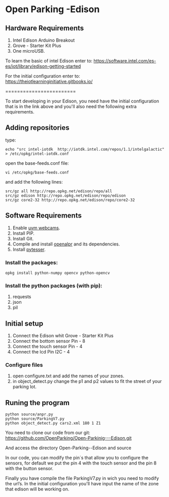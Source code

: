# Open Parking -Edison

## Hardware Requirements
1. Intel Edison Arduino Breakout
2. Grove - Starter Kit Plus
3. One microUSB.

To learn the basic of intel Edison enter to:
https://software.intel.com/es-es/iot/library/edison-getting-started

For the initial configuration enter to:
https://theiotlearninginitiative.gitbooks.io/

========================

To start developing in your Edison, you need have the initial configuration that is in the link above and you'll also need the following extra requirements.

## Adding repositories
type:
```
echo "src intel-iotdk  http://iotdk.intel.com/repos/1.1/intelgalactic"  > /etc/opkg/intel-iotdk.conf
```
open the base-feeds.conf file:
```
vi /etc/opkg/base-feeds.conf
```
and add the following lines:
```
src/gz all http://repo.opkg.net/edison/repo/all
src/gz edison http://repo.opkg.net/edison/repo/edison
src/gz core2-32 http://repo.opkg.net/edison/repo/core2-32
```


## Software Requirements
1. Enable [uvm webcams](https://software.intel.com/en-us/articles/opencv-300-ipp-tbb-enabled-on-yocto-with-intel-edison).
2. Install PIP.
3. Install Git.
4. Compile and install [openalpr](https://github.com/openalpr/openalpr/wiki/Compilation-instructions-%28Ubuntu-Linux%29) and its dependencies.
5. Install [pytesser](https://code.google.com/p/pytesser/downloads/detail?name=pytesser_v0.0.1.zip&can=2&q=).

### Install the packages:
```
opkg install python-numpy opencv python-opencv

```

### Install the python packages (with pip):
1. requests
2. json
3. pil


## Initial setup
1. Connect the Edison whit Grove - Starter Kit Plus
2. Connect the bottom sensor Pin - 8
3. Connect the touch sensor Pin - 4
4. Connect the lcd Pin I2C - 4

### Configure files
1. open configure.txt and add the names of your zones.
2. in object_detect.py change the p1 and p2 values to fit the street of your parking lot.

## Runing the program
```
python source/anpr.py
python source/ParkingV7.py
python object_detect.py cars2.xml 180 1 Z1

```

You need to clone our code from our git:
https://github.com/OpenParking/Open-Parkinig---Edison.git

And access the directory Open-Parking--Edison and source

In our code, you can modify the pin´s that allow you to configure the sensors, for default we put the pin 4 with the touch sensor and the pin 8 with the button sensor.

Finally you have compile the file ParkingV7.py in wich you need to modify the url’s.
In the initial configuration you'll have input the name of the zone that edison will be working on.
